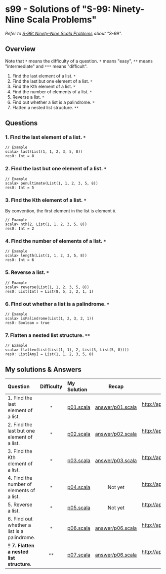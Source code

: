 # s99 - Solutions of "S-99: Ninety-Nine Scala Problems"
*Refer to [S-99: Ninety-Nine Scala Problems](http://aperiodic.net/phil/scala/s-99/) about "S-99"*.

## Overview
Note that `*` means the difficulty of a question. `*` means "easy", `**` means "intermediate" and `***` means "difficult".  

1. Find the last element of a list. `*`
2. Find the last but one element of a list. `*`
3. Find the Kth element of a list. `*`
4. Find the number of elements of a list. `*`
5. Reverse a list. `*`
6. Find out whether a list is a palindrome. `*`
7. Flatten a nested list structure. `**`

## Questions 
### 1. Find the last element of a list. `*`

```
// Example
scala> last(List(1, 1, 2, 3, 5, 8))
res0: Int = 8
```

### 2. Find the last but one element of a list. `*`
```
// Example
scala> penultimate(List(1, 1, 2, 3, 5, 8))
res0: Int = 5
```

### 3. Find the Kth element of a list. `*`
By convention, the first element in the list is element `0`.

```
// Example
scala> nth(2, List(1, 1, 2, 3, 5, 8))
res0: Int = 2
```

### 4. Find the number of elements of a list. `*`

```
// Example
scala> length(List(1, 1, 2, 3, 5, 8))
res0: Int = 6
```

### 5. Reverse a list. `*`

```
// Example
scala> reverse(List(1, 1, 2, 3, 5, 8))
res0: List[Int] = List(8, 5, 3, 2, 1, 1)
```

### 6. Find out whether a list is a palindrome. `*`

```
// Example
scala> isPalindrome(List(1, 2, 3, 2, 1))
res0: Boolean = true
```

### 7. Flatten a nested list structure. `**`

```
// Example
scala> flatten(List(List(1, 1), 2, List(3, List(5, 8))))
res0: List[Any] = List(1, 1, 2, 3, 5, 8)
```

## My solutions & Answers

| Question | Difficulty | My Solution | Recap | Answer |
|:-|:-:|:-|:-:|:-:|
| 1. Find the last element of a list. | `*` | [p01.scala](https://github.com/tomtongue/s99/blob/main/src/main/scala/myanswer/p01.scala) | [answer/p01.scala](https://github.com/tomtongue/s99/blob/main/src/main/scala/answer/p01.sc) | http://aperiodic.net/phil/scala/s-99/p01.scala |
| 2. Find the last but one element of a list. | `*` | [p02.scala](https://github.com/tomtongue/s99/blob/main/src/main/scala/myanswer/p02.scala) | [answer/p02.scala](https://github.com/tomtongue/s99/blob/main/src/main/scala/answer/p02.sc) | http://aperiodic.net/phil/scala/s-99/p02.scala |
| 3. Find the Kth element of a list. | `*` | [p03.scala](https://github.com/tomtongue/s99/blob/main/src/main/scala/myanswer/p03.scala) | [answer/p03.scala](https://github.com/tomtongue/s99/blob/main/src/main/scala/answer/p03.sc) | http://aperiodic.net/phil/scala/s-99/p03.scala |
| 4. Find the number of elements of a list. | `*` | [p04.scala](https://github.com/tomtongue/s99/blob/main/src/main/scala/myanswer/p04.scala) | Not yet | http://aperiodic.net/phil/scala/s-99/p04.scala |
| 5. Reverse a list. | `*` | [p05.scala](https://github.com/tomtongue/s99/blob/main/src/main/scala/myanswer/p05.scala) | Not yet | http://aperiodic.net/phil/scala/s-99/p05.scala |
| 6. Find out whether a list is a palindrome. | `*` | [p06.scala](https://github.com/tomtongue/s99/blob/main/src/main/scala/myanswer/p06.scala) |  [answer/p06.scala](https://github.com/tomtongue/s99/blob/main/src/main/scala/answer/p06.sc) | http://aperiodic.net/phil/scala/s-99/p06.scala |
| :bangbang: **7. Flatten a nested list structure.** | `**` | [p07.scala](https://github.com/tomtongue/s99/blob/main/src/main/scala/myanswer/p07.scala) | [answer/p06.scala](https://github.com/tomtongue/s99/blob/main/src/main/scala/answer/p07.sc) | http://aperiodic.net/phil/scala/s-99/p07.scala |
